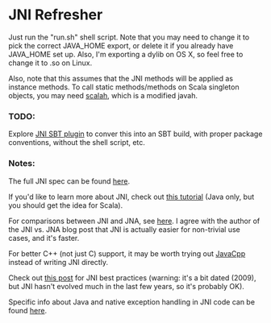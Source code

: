 # JNI Refresher

Just run the "run.sh" shell script. Note that you may need to change it to pick the correct JAVA_HOME export, or delete it if you already have JAVA_HOME set up. Also, I'm exporting a dylib on OS X, so feel free to change it to .so on Linux.

Also, note that this assumes that the JNI methods will be applied as instance methods. To call static methods/methods on Scala singleton objects, you may need [scalah](https://github.com/wpc009/Scalah), which is a modified javah. 
### TODO:

Explore [JNI SBT plugin](https://github.com/joprice/sbt-jni) to conver this into an SBT build, with proper package conventions, without the shell script, etc.

### Notes:

The full JNI spec can be found [here](https://docs.oracle.com/javase/8/docs/technotes/guides/jni/spec/jniTOC.html).

If you'd like to learn more about JNI, check out [this tutorial](http://www3.ntu.edu.sg/home/ehchua/programming/java/JavaNativeInterface.html) (Java only, but you should get the idea for Scala).

For comparisons between JNI and JNA, see [here](http://blog.caplin.com/2014/12/01/jnajni/). I agree with the author of the JNI vs. JNA blog post that JNI is actually easier for non-trivial use cases, and it's faster. 

For better C++ (not just C) support, it may be worth trying out [JavaCpp](https://github.com/bytedeco/javacpp) instead of writing JNI directly.

Check out [this post](http://www.ibm.com/developerworks/library/j-jni/) for JNI best practices (warning: it's a bit dated (2009), but JNI hasn't evolved much in the last few years, so it's probably OK).

Specific info about Java and native exception handling in JNI code can be found [here](http://www.developer.com/java/data/exception-handling-in-jni.html).
